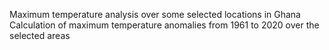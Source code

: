 Maximum temperature analysis over some selected locations in Ghana
Calculation of maximum temperature anomalies from 1961 to 2020 over the selected areas
